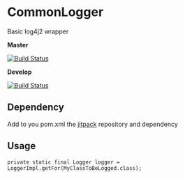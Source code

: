 # CommonLogger 
Basic log4j2 wrapper

**Master**

[![Build Status](https://travis-ci.org/lcappuccio/common-logger.svg?branch=master)](https://travis-ci.org/lcappuccio/common-logger)

**Develop**

[![Build Status](https://travis-ci.org/lcappuccio/common-logger.svg?branch=develop)](https://travis-ci.org/lcappuccio/common-logger)

## Dependency
Add to you pom.xml the [jitpack](https://jitpack.io) repository and dependency

## Usage
`private static final Logger logger = LoggerImpl.getFor(MyClassToBeLogged.class);`


